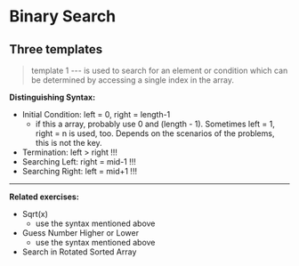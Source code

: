 # Binary Search

## Three templates

> template 1 --- is used to search for an element or condition which can be determined by accessing a single index in the array.

**Distinguishing Syntax:**
* Initial Condition: left = 0, right = length-1
  * if this a array, probably use 0 and (length - 1). Sometimes left = 1, right = n is used, too. Depends on the scenarios of the problems, this is not the key.
* Termination: left > right !!!
* Searching Left: right = mid-1 !!!
* Searching Right: left = mid+1 !!!
---
**Related exercises:**
- Sqrt(x)
  - use the syntax mentioned above
- Guess Number Higher or Lower
  - use the syntax mentioned above
- Search in Rotated Sorted Array

